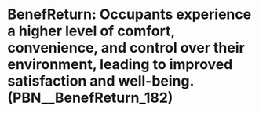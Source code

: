 # BenefReturn: __Occupants experience a higher level of comfort, convenience, and control over their environment, leading to improved satisfaction and well-being.__ (PBN__BenefReturn_182)

